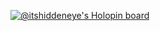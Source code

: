 [![@itshiddeneye's Holopin board](https://holopin.io/api/user/board?user=itshiddeneye)](https://holopin.io/@itshiddeneye)
